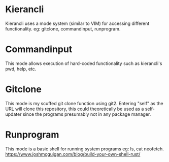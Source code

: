 # Kierancli

Kierancli uses a mode system (similar to VIM) for accessing different functionality. eg: gitclone, commandinput, runprogram.

# Commandinput
This mode allows execution of hard-coded functionality such as kierancli's pwd, help, etc.

# Gitclone
This mode is my scuffed git clone function using git2.
Entering "self" as the URL will clone this repository, 
this could theoretically be used as a self-updater since the programs presumably not in any package manager. 

# Runprogram
This mode is a basic shell for running system programs eg: ls, cat neofetch. 
https://www.joshmcguigan.com/blog/build-your-own-shell-rust/
